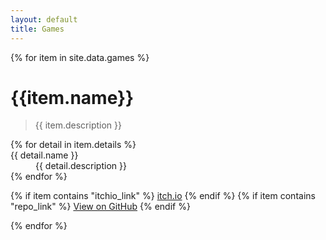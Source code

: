 ```yaml
---
layout: default
title: Games
---
```


{% for item in site.data.games %}

# {{item.name}}
> {{ item.description }}

<dl>
{% for detail in item.details %}
<dt>{{ detail.name }}</dt>
<dd>{{ detail.description }}</dd>
{% endfor %}
</dl>

<section>
{% if item contains "itchio_link" %}
<a href="{{ item.itchio_link }}" class="btn">itch.io</a>
{% endif %}
{% if item contains "repo_link" %}
<a href="{{ item.repo_link }}" class="btn btn-github"><span class="icon"></span>View on GitHub</a>
{% endif %}
</section>

{% endfor %}
